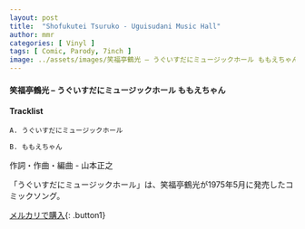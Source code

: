```yaml
---
layout: post
title:  "Shofukutei Tsuruko - Uguisudani Music Hall"
author: mmr
categories: [ Vinyl ]
tags: [ Comic, Parody, 7inch ]
image: ../assets/images/笑福亭鶴光 – うぐいすだにミュージックホール ももえちゃん.jpg
---
```


#### 笑福亭鶴光 – うぐいすだにミュージックホール ももえちゃん

#### Tracklist
```md
A. うぐいすだにミュージックホール

B. ももえちゃん
```

作詞・作曲・編曲 - 山本正之

「うぐいすだにミュージックホール」は、笑福亭鶴光が1975年5月に発売したコミックソング。

[メルカリで購入](https://jp.mercari.com/item/m92548718770){: .button1}

